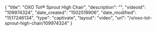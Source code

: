 {
    "title": "OXO Tot&reg; Sprout High Chair",
    "description": "",
    "videoid": "109974324",
    "date_created": "1502519906",
    "date_modified": "1517246134",
    "type": "captivate",
    "layout": "video",
    "url": "\/v\/oxo-tot-sprout-high-chair\/109974324"
}